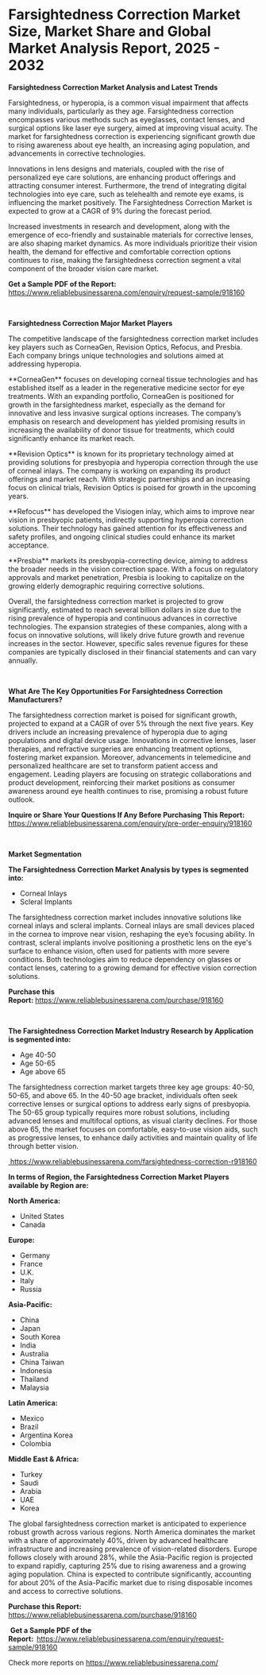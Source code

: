 <p><h1>Farsightedness Correction Market Size, Market Share and Global Market Analysis Report, 2025 - 2032</h1></p><p><strong>Farsightedness Correction Market Analysis and Latest Trends</strong></p>
<p><p>Farsightedness, or hyperopia, is a common visual impairment that affects many individuals, particularly as they age. Farsightedness correction encompasses various methods such as eyeglasses, contact lenses, and surgical options like laser eye surgery, aimed at improving visual acuity. The market for farsightedness correction is experiencing significant growth due to rising awareness about eye health, an increasing aging population, and advancements in corrective technologies. </p><p>Innovations in lens designs and materials, coupled with the rise of personalized eye care solutions, are enhancing product offerings and attracting consumer interest. Furthermore, the trend of integrating digital technologies into eye care, such as telehealth and remote eye exams, is influencing the market positively. The Farsightedness Correction Market is expected to grow at a CAGR of 9% during the forecast period. </p><p>Increased investments in research and development, along with the emergence of eco-friendly and sustainable materials for corrective lenses, are also shaping market dynamics. As more individuals prioritize their vision health, the demand for effective and comfortable correction options continues to rise, making the farsightedness correction segment a vital component of the broader vision care market.</p></p>
<p><strong>Get a Sample PDF of the Report:&nbsp;</strong> <a href="https://www.reliablebusinessarena.com/enquiry/request-sample/918160?utm_campaign=2195&utm_medium=2&utm_source=Github&utm_content=ia&utm_term=06032025&utm_id=farsightedness-correction">https://www.reliablebusinessarena.com/enquiry/request-sample/918160</a></p>
<p>&nbsp;</p>
<p><strong>Farsightedness Correction Major Market Players</strong></p>
<p><p>The competitive landscape of the farsightedness correction market includes key players such as CorneaGen, Revision Optics, Refocus, and Presbia. Each company brings unique technologies and solutions aimed at addressing hyperopia.</p><p>**CorneaGen** focuses on developing corneal tissue technologies and has established itself as a leader in the regenerative medicine sector for eye treatments. With an expanding portfolio, CorneaGen is positioned for growth in the farsightedness market, especially as the demand for innovative and less invasive surgical options increases. The company’s emphasis on research and development has yielded promising results in increasing the availability of donor tissue for treatments, which could significantly enhance its market reach.</p><p>**Revision Optics** is known for its proprietary technology aimed at providing solutions for presbyopia and hyperopia correction through the use of corneal inlays. The company is working on expanding its product offerings and market reach. With strategic partnerships and an increasing focus on clinical trials, Revision Optics is poised for growth in the upcoming years.</p><p>**Refocus** has developed the Visiogen inlay, which aims to improve near vision in presbyopic patients, indirectly supporting hyperopia correction solutions. Their technology has gained attention for its effectiveness and safety profiles, and ongoing clinical studies could enhance its market acceptance.</p><p>**Presbia** markets its presbyopia-correcting device, aiming to address the broader needs in the vision correction space. With a focus on regulatory approvals and market penetration, Presbia is looking to capitalize on the growing elderly demographic requiring corrective solutions.</p><p>Overall, the farsightedness correction market is projected to grow significantly, estimated to reach several billion dollars in size due to the rising prevalence of hyperopia and continuous advances in corrective technologies. The expansion strategies of these companies, along with a focus on innovative solutions, will likely drive future growth and revenue increases in the sector. However, specific sales revenue figures for these companies are typically disclosed in their financial statements and can vary annually.</p></p>
<p>&nbsp;</p>
<p><strong>What Are The Key Opportunities For Farsightedness Correction Manufacturers?</strong></p>
<p><p>The farsightedness correction market is poised for significant growth, projected to expand at a CAGR of over 5% through the next five years. Key drivers include an increasing prevalence of hyperopia due to aging populations and digital device usage. Innovations in corrective lenses, laser therapies, and refractive surgeries are enhancing treatment options, fostering market expansion. Moreover, advancements in telemedicine and personalized healthcare are set to transform patient access and engagement. Leading players are focusing on strategic collaborations and product development, reinforcing their market positions as consumer awareness around eye health continues to rise, promising a robust future outlook.</p></p>
<p><strong>Inquire or Share Your Questions If Any Before Purchasing This Report:</strong> <a href="https://www.reliablebusinessarena.com/enquiry/pre-order-enquiry/918160?utm_campaign=2195&utm_medium=2&utm_source=Github&utm_content=ia&utm_term=06032025&utm_id=farsightedness-correction">https://www.reliablebusinessarena.com/enquiry/pre-order-enquiry/918160</a></p>
<p>&nbsp;</p>
<p><strong>Market Segmentation</strong></p>
<p><strong>The Farsightedness Correction Market Analysis by types is segmented into:</strong></p>
<p><ul><li>Corneal Inlays</li><li>Scleral Implants</li></ul></p>
<p><p>The farsightedness correction market includes innovative solutions like corneal inlays and scleral implants. Corneal inlays are small devices placed in the cornea to improve near vision, reshaping the eye’s focusing ability. In contrast, scleral implants involve positioning a prosthetic lens on the eye's surface to enhance vision, often used for patients with more severe conditions. Both technologies aim to reduce dependency on glasses or contact lenses, catering to a growing demand for effective vision correction solutions.</p></p>
<p><strong>Purchase this Report:&nbsp;</strong><a href="https://www.reliablebusinessarena.com/purchase/918160?utm_campaign=2195&utm_medium=2&utm_source=Github&utm_content=ia&utm_term=06032025&utm_id=farsightedness-correction">https://www.reliablebusinessarena.com/purchase/918160</a></p>
<p>&nbsp;</p>
<p><strong>The Farsightedness Correction Market Industry Research by Application is segmented into:</strong></p>
<p><ul><li>Age 40-50</li><li>Age 50-65</li><li>Age above 65</li></ul></p>
<p><p>The farsightedness correction market targets three key age groups: 40-50, 50-65, and above 65. In the 40-50 age bracket, individuals often seek corrective lenses or surgical options to address early signs of presbyopia. The 50-65 group typically requires more robust solutions, including advanced lenses and multifocal options, as visual clarity declines. For those above 65, the market focuses on comfortable, easy-to-use vision aids, such as progressive lenses, to enhance daily activities and maintain quality of life through better vision.</p></p>
<p><a href="https://www.reliablebusinessarena.com/farsightedness-correction-r918160?utm_campaign=2195&utm_medium=2&utm_source=Github&utm_content=ia&utm_term=06032025&utm_id=farsightedness-correction">&nbsp;https://www.reliablebusinessarena.com/farsightedness-correction-r918160</a></p>
<p><strong>In terms of Region, the Farsightedness Correction Market Players available by Region are:</strong></p>
<p>
    <p> <strong> North America: </strong>
        <ul>
            <li>United States</li>
            <li>Canada</li>
        </ul>
        </p> 
    <p> <strong> Europe: </strong>
        <ul>
            <li>Germany</li>
            <li>France</li>
            <li>U.K.</li>
            <li>Italy</li>
            <li>Russia</li>
        </ul>
        </p> 
    <p> <strong> Asia-Pacific: </strong>
        <ul>
            <li>China</li>
            <li>Japan</li>
            <li>South Korea</li>
            <li>India</li>
            <li>Australia</li>
            <li>China Taiwan</li>
            <li>Indonesia</li>
            <li>Thailand</li>
            <li>Malaysia</li>
        </ul>
        </p> 
    <p> <strong> Latin America: </strong>
        <ul>
            <li>Mexico</li>
            <li>Brazil</li>
            <li>Argentina Korea</li>
            <li>Colombia</li>
        </ul>
        </p> 
    <p> <strong> Middle East & Africa: </strong>
        <ul>
            <li>Turkey</li>
            <li>Saudi</li>
            <li>Arabia</li>
            <li>UAE</li>
            <li>Korea</li>
        </ul>
    </p>
    </p>
<p><p>The global farsightedness correction market is anticipated to experience robust growth across various regions. North America dominates the market with a share of approximately 40%, driven by advanced healthcare infrastructure and increasing prevalence of vision-related disorders. Europe follows closely with around 28%, while the Asia-Pacific region is projected to expand rapidly, capturing 25% due to rising awareness and a growing aging population. China is expected to contribute significantly, accounting for about 20% of the Asia-Pacific market due to rising disposable incomes and access to corrective solutions.</p></p>
<p><strong>Purchase this Report: </strong><a href="https://www.reliablebusinessarena.com/purchase/918160?utm_campaign=2195&utm_medium=2&utm_source=Github&utm_content=ia&utm_term=06032025&utm_id=farsightedness-correction">https://www.reliablebusinessarena.com/purchase/918160</a></p>
<p>&nbsp;<strong>Get a Sample PDF of the Report:&nbsp;&nbsp;</strong><a href="https://www.reliablebusinessarena.com/enquiry/request-sample/918160?utm_campaign=2195&utm_medium=2&utm_source=Github&utm_content=ia&utm_term=06032025&utm_id=farsightedness-correction">https://www.reliablebusinessarena.com/enquiry/request-sample/918160</a></p>
<p><strong></strong></p>
<p>Check more reports on <a href="https://www.reliablebusinessarena.com/?utm_campaign=2195&utm_medium=2&utm_source=Github&utm_content=ia&utm_term=06032025&utm_id=farsightedness-correction">https://www.reliablebusinessarena.com/</a></p>